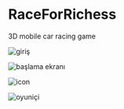 # RaceForRichess
3D mobile car racing game

![giriş](https://github.com/iremyyilmz/RaceForRichess/assets/134611467/25038754-a637-4e61-949f-10c5e251e451)


![başlama ekranı](https://github.com/iremyyilmz/RaceForRichess/assets/134611467/1d2f53c6-e97e-4b60-9a1a-c1f4319be19b)


![icon](https://github.com/iremyyilmz/RaceForRichess/assets/134611467/529e370b-37db-40f6-ab7b-03a0ff1f54fa)


![oyuniçi](https://github.com/iremyyilmz/RaceForRichess/assets/134611467/df680dfb-9b66-498f-8303-c8e16d965706)

